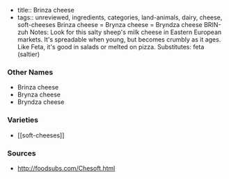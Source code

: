 - title:: Brinza cheese
- tags:: unreviewed, ingredients, categories, land-animals, dairy, cheese, soft-cheeses
Brinza cheese = Brynza cheese = Bryndza cheese BRIN-zuh Notes: Look for this salty sheep's milk cheese in Eastern European markets. It's spreadable when young, but becomes crumbly as it ages. Like Feta, it's good in salads or melted on pizza. Substitutes: feta (saltier)

### Other Names

* Brinza cheese
* Brynza cheese
* Bryndza cheese

### Varieties

* [[soft-cheeses]]

### Sources
* http://foodsubs.com/Chesoft.html
